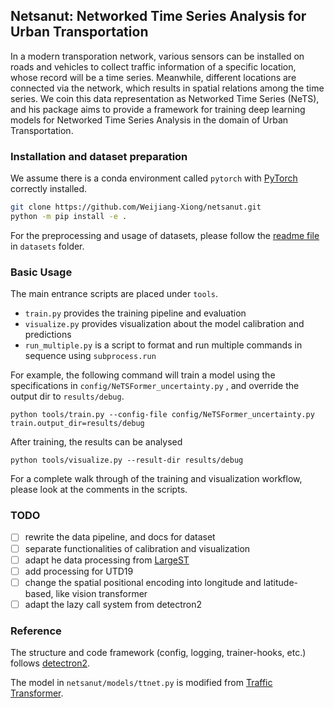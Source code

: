 ## Netsanut: Networked Time Series Analysis for Urban Transportation

In a modern transporation network, various sensors can be installed on roads and vehicles to collect traffic information of a specific location, whose record will be a time series. Meanwhile, different locations are connected via the network, which results in spatial relations among the time series. We coin this data representation as Networked Time Series (NeTS), and his package aims to provide a framework for training deep learning models for Networked Time Series Analysis in the domain of Urban Transportation.

### Installation and dataset preparation

We assume there is a conda environment called `pytorch` with [PyTorch](https://pytorch.org/get-started/locally/) correctly installed.

```bash
git clone https://github.com/Weijiang-Xiong/netsanut.git
python -m pip install -e .
```

For the preprocessing and usage of datasets, please follow the [readme file](datasets/README.md) in `datasets` folder.

### Basic Usage

The main entrance scripts are placed under `tools`.

* `train.py` provides the training pipeline and evaluation
* `visualize.py` provides visualization about the model calibration and predictions
* `run_multiple.py` is a script to format and run multiple commands in sequence using `subprocess.run`

For example, the following command will train a model using the specifications in `config/NeTSFormer_uncertainty.py` , and override the output dir to `results/debug`.

```
python tools/train.py --config-file config/NeTSFormer_uncertainty.py train.output_dir=results/debug
```

After training, the results can be analysed

```
python tools/visualize.py --result-dir results/debug
```

For a complete walk through of the training and visualization workflow, please look at the comments in the scripts.

### TODO

* [ ] rewrite the data pipeline, and docs for dataset
* [ ] separate functionalities of calibration and visualization
* [ ] adapt he data processing from [LargeST](https://github.com/liuxu77/LargeST)
* [ ] add processing for UTD19
* [ ] change the spatial positional encoding into longitude and latitude-based, like vision transformer
* [ ] adapt the lazy call system from  detectron2

### Reference

The structure and code framework (config, logging, trainer-hooks, etc.) follows [detectron2](https://github.com/facebookresearch/detectron2).

The model in `netsanut/models/ttnet.py` is modified from [Traffic Transformer](https://github.com/R0oup1iao/Traffic-Transformer).
